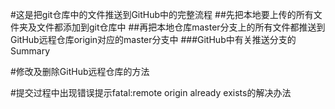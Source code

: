#这是把git仓库中的文件推送到GitHub中的完整流程
##先把本地要上传的所有文件夹及文件都添加到git仓库中
##再把本地仓库master分支上的所有文件都推送到GitHub远程仓库origin对应的master分支中
###GitHub中有关推送分支的Summary

#修改及删除GitHub远程仓库的方法

#提交过程中出现错误提示fatal:remote origin already exists的解决办法
